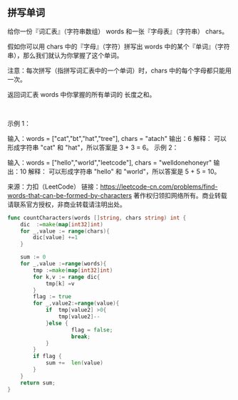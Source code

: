 ## 拼写单词

给你一份『词汇表』（字符串数组） words 和一张『字母表』（字符串） chars。

假如你可以用 chars 中的『字母』（字符）拼写出 words 中的某个『单词』（字符串），那么我们就认为你掌握了这个单词。

注意：每次拼写（指拼写词汇表中的一个单词）时，chars 中的每个字母都只能用一次。

返回词汇表 words 中你掌握的所有单词的 长度之和。

 

示例 1：

输入：words = ["cat","bt","hat","tree"], chars = "atach"
输出：6
解释： 
可以形成字符串 "cat" 和 "hat"，所以答案是 3 + 3 = 6。
示例 2：

输入：words = ["hello","world","leetcode"], chars = "welldonehoneyr"
输出：10
解释：
可以形成字符串 "hello" 和 "world"，所以答案是 5 + 5 = 10。

来源：力扣（LeetCode）
链接：https://leetcode-cn.com/problems/find-words-that-can-be-formed-by-characters
著作权归领扣网络所有。商业转载请联系官方授权，非商业转载请注明出处。

```go
func countCharacters(words []string, chars string) int {
	dic  :=make(map[int32]int)
	for _,value := range(chars){
		dic[value] +=1
	}

	sum := 0
	for _,value :=range(words){
		tmp :=make(map[int32]int)
		for k,v := range dic{
			tmp[k] =v
		}
		flag := true
		for _,value2:=range(value){
			if  tmp[value2] >0{
				tmp[value2]--
			}else {
					flag = false;
					break;
			}
		}
		if flag {
			sum +=	len(value)
		}
	}
	return sum;
}

```
